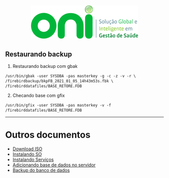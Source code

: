 <h1 align="center">
  <img src="images/oni-logo.png" />
</h1>

## Restaurando backup

1. Restaurando backup com gbak
```
/usr/bin/gbak -user SYSDBA -pas masterkey -g -c -z -v -r \
/firebirdbackup/bkpFB_2021_01_05_14h43m53s.fbk \
/firebirddatafiles/BASE_RETORE.FDB

```

2. Checando base com gfix
```
/usr/bin/gfix -user SYSDBA -pas masterkey -v -f /firebirddatafiles/BASE_RETORE.FDB
```
___
# Outros documentos
- [Download ISO](README.md)
- [Instalando SO](01INSTALLSO.md)
- [Instalando Serviços](02INSTALLBD.md)
- [Adicionando base de dados no servidor](03BASE.md)
- [Backup do banco de dados](04BACKUP.md)



